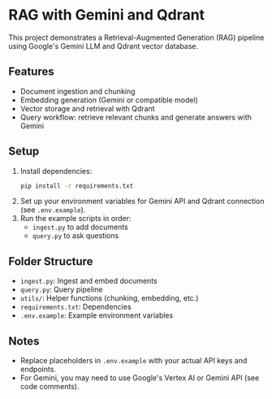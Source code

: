 # RAG with Gemini and Qdrant

This project demonstrates a Retrieval-Augmented Generation (RAG) pipeline using Google's Gemini LLM and Qdrant vector database.

## Features
- Document ingestion and chunking
- Embedding generation (Gemini or compatible model)
- Vector storage and retrieval with Qdrant
- Query workflow: retrieve relevant chunks and generate answers with Gemini

## Setup
1. Install dependencies:
   ```sh
   pip install -r requirements.txt
   ```
2. Set up your environment variables for Gemini API and Qdrant connection (see `.env.example`).
3. Run the example scripts in order:
   - `ingest.py` to add documents
   - `query.py` to ask questions

## Folder Structure
- `ingest.py`: Ingest and embed documents
- `query.py`: Query pipeline
- `utils/`: Helper functions (chunking, embedding, etc.)
- `requirements.txt`: Dependencies
- `.env.example`: Example environment variables

## Notes
- Replace placeholders in `.env.example` with your actual API keys and endpoints.
- For Gemini, you may need to use Google's Vertex AI or Gemini API (see code comments).
